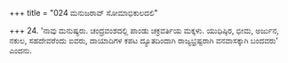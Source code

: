 +++
title = "024 ಮನುಜರಾವ್ ಸೋಮಾಭಿಕುಲದಲಿ"

+++
24. 'ನಾವು ಮನುಷ್ಯರು. ಚಂದ್ರವಂಶದಲ್ಲಿ ಪಾಂಡು ಚಕ್ರವರ್ತಿಯ ಮಕ್ಕಳು. ಯುಧಿಷ್ಠಿರ, ಭೀಮ, ಅರ್ಜುನ, ನಕುಲ, ಸಹದೇವರೆಂದು ಐವರು, ದಾಯಾದಿಗಳ ಕಪಟ ದ್ಯೂತದಿಂದಾಗಿ ರಾಜ್ಯಭ್ರಷ್ಟರಾಗಿ ವನವಾಸಕ್ಕಾಗಿ ಬಂದವರು' ಎಂದನು.